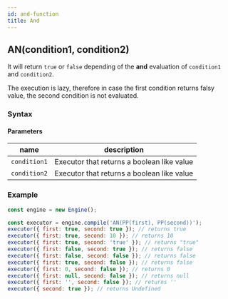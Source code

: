 ```yaml
---
id: and-function
title: And
---
```


## AN(condition1, condition2)

It will return `true` or `false` depending of the **and** evaluation of `condition1` and `condition2`.

The execution is lazy, therefore in case the first condition returns falsy value, the second condition is not evaluated.

### Syntax

<ny-railroad-diagram diagram="Diagram('AN','(',
    NonTerminal('term', optionsBuilder('href', 'term#term')),
    ',',
    NonTerminal('term', optionsBuilder('href', 'term#term')),
    ,')')"></ny-railroad-diagram>

#### Parameters

| name         | description                                |
| ------------ | ------------------------------------------ |
| `condition1` | Executor that returns a boolean like value |
| `condition2` | Executor that returns a boolean like value |

### Example

```javascript
const engine = new Engine();

const executor = engine.compile('AN(PP(first), PP(second))');
executor({ first: true, second: true }); // returns true
executor({ first: true, second: 10 }); // returns 10
executor({ first: true, second: 'true' }); // returns "true"
executor({ first: false, second: true }); // returns false
executor({ first: false, second: false }); // returns false
executor({ first: true, second: false }); // returns false
executor({ first: 0, second: false }); // returns 0
executor({ first: null, second: false }); // returns null
executor({ first: '', second: false }); // returns ''
executor({ second: true }); // returns Undefined
```
